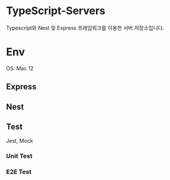 # TypeScript-Servers
Typescript와 Nest 및 Express 프레임워크를 이용한 서버 저장소입니다.

# Env
OS: Mac 12

## Express

## Nest

## Test
Jest, Mock
### Unit Test
### E2E Test
